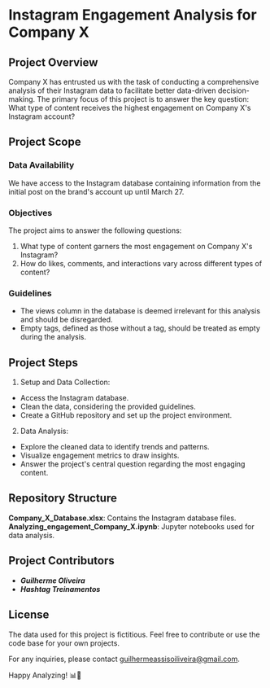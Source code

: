 
# Instagram Engagement Analysis for Company X

## Project Overview
Company X has entrusted us with the task of conducting a comprehensive analysis of their Instagram data to facilitate better data-driven decision-making. The primary focus of this project is to answer the key question: What type of content receives the highest engagement on Company X's Instagram account?

## Project Scope

### Data Availability

We have access to the Instagram database containing information from the initial post on the brand's account up until March 27.

### Objectives

The project aims to answer the following questions:

1. What type of content garners the most engagement on Company X's Instagram?
2. How do likes, comments, and interactions vary across different types of content?

### Guidelines

- The views column in the database is deemed irrelevant for this analysis and should be disregarded.
- Empty tags, defined as those without a tag, should be treated as empty during the analysis.

## Project Steps

1. Setup and Data Collection:
- Access the Instagram database.
- Clean the data, considering the provided guidelines.
- Create a GitHub repository and set up the project environment.
2. Data Analysis:
- Explore the cleaned data to identify trends and patterns.
- Visualize engagement metrics to draw insights.
- Answer the project's central question regarding the most engaging content.

## Repository Structure

**Company_X_Database.xlsx**: Contains the Instagram database files.
**Analyzing_engagement_Company_X.ipynb**: Jupyter notebooks used for data analysis.

## Project Contributors
- ***Guilherme Oliveira***
- ***Hashtag Treinamentos***

## License

The data used for this project is fictitious. 
Feel free to contribute or use the code base for your own projects.

For any inquiries, please contact guilhermeassisoiliveira@gmail.com.

Happy Analyzing! 📊🚀
